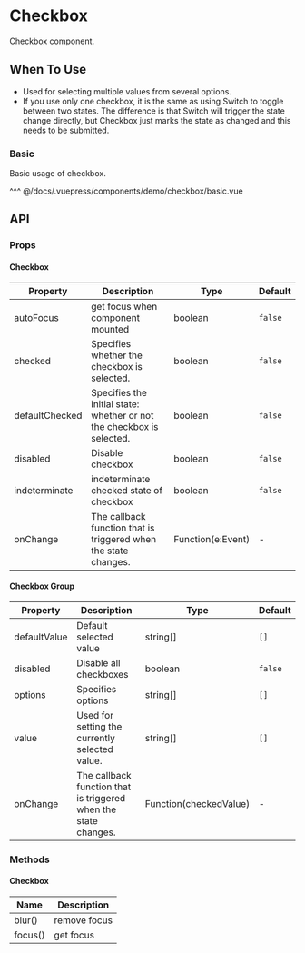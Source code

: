 # Checkbox

Checkbox component.

## When To Use

- Used for selecting multiple values from several options.
- If you use only one checkbox, it is the same as using Switch to toggle between two states. The difference is that Switch will trigger the state change directly, but Checkbox just marks the state as changed and this needs to be submitted.

### Basic

Basic usage of checkbox.

<demo-checkbox-basic/>

^^^ @/docs/.vuepress/components/demo/checkbox/basic.vue

## API

### Props

#### Checkbox

| Property       | Description                                                           | Type              | Default |
| -------------- | --------------------------------------------------------------------- | ----------------- | ------- |
| autoFocus      | get focus when component mounted                                      | boolean           | `false` |
| checked        | Specifies whether the checkbox is selected.                           | boolean           | `false` |
| defaultChecked | Specifies the initial state: whether or not the checkbox is selected. | boolean           | `false` |
| disabled       | Disable checkbox                                                      | boolean           | `false` |
| indeterminate  | indeterminate checked state of checkbox                               | boolean           | `false` |
| onChange       | The callback function that is triggered when the state changes.       | Function(e:Event) | -       |

#### Checkbox Group

| Property     | Description                                                     | Type                   | Default |
| ------------ | --------------------------------------------------------------- | ---------------------- | ------- |
| defaultValue | Default selected value                                          | string\[]              | `[]`    |
| disabled     | Disable all checkboxes                                          | boolean                | `false` |
| options      | Specifies options                                               | string\[]              | `[]`    |
| value        | Used for setting the currently selected value.                  | string\[]              | `[]`    |
| onChange     | The callback function that is triggered when the state changes. | Function(checkedValue) | -       |

### Methods

#### Checkbox

| Name    | Description  |
| ------- | ------------ |
| blur()  | remove focus |
| focus() | get focus    |
